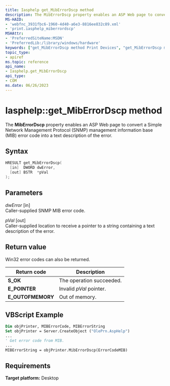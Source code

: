 ```yaml
---
title: Iasphelp get_MibErrorDscp method
description: The MibErrorDscp property enables an ASP Web page to convert a Simple Network Management Protocol (SNMP) management information base (MIB) error code into a text description of the error.
MS-HAID:
- 'webfnc_3931fbc6-1960-4d40-a6e3-8816ee832c89.xml'
- 'print.iasphelp_miberrordscp'
MSHAttr:
- 'PreferredSiteName:MSDN'
- 'PreferredLib:/library/windows/hardware'
keywords: ["get_MibErrorDscp method Print Devices", "get_MibErrorDscp method Print Devices , Iasphelp interface", "Iasphelp interface Print Devices , get_MibErrorDscp method"]
topic_type:
- apiref
ms.topic: reference
api_name:
- Iasphelp.get_MibErrorDscp
api_type:
- COM
ms.date: 06/26/2023
---
```


# Iasphelp::get_MibErrorDscp method

The **MibErrorDscp** property enables an ASP Web page to convert a Simple Network Management Protocol (SNMP) management information base (MIB) error code into a text description of the error.

## Syntax

```cpp
HRESULT get_MibErrorDscp(
  [in]  DWORD dwError,
  [out] BSTR  *pVal
);
```

## Parameters

*dwError* \[in\]  
Caller-supplied SNMP MIB error code.

*pVal* \[out\]  
Caller-supplied location to receive a pointer to a string containing a text description of the error.

## Return value

Win32 error codes can also be returned.

| Return code | Description |
|--|--|
| **S_OK** | The operation succeeded. |
| **E_POINTER** | Invalid *pVal* pointer. |
| **E_OUTOFMEMORY** | Out of memory. |

## VBScript Example

```vb
Dim objPrinter, MIBErrorCode, MIBErrorString
Set objPrinter = Server.CreateObject ("OlePrn.AspHelp")
...
' Get error code from MIB.
...
MIBErrorString = objPrinter.MibErrorDscp(ErrorCodeMIB)
```

## Requirements

**Target platform:** Desktop
